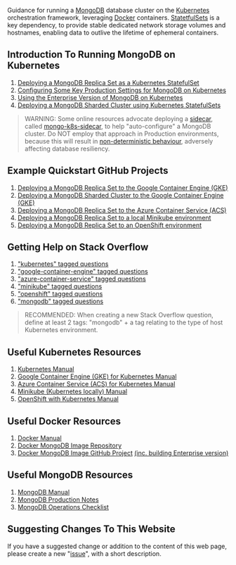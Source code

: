 Guidance for running a [MongoDB](https://www.mongodb.com/) database cluster on the [Kubernetes](https://kubernetes.io/) orchestration framework, leveraging [Docker](https://www.docker.com/) containers. [StatetfulSets](https://kubernetes.io/docs/concepts/workloads/controllers/statefulset/) is a key dependency, to provide stable dedicated network storage volumes and hostnames, enabling data to outlive the lifetime of ephemeral containers.

## Introduction To Running MongoDB on Kubernetes

1. [Deploying a MongoDB Replica Set as a Kubernetes StatefulSet](http://pauldone.blogspot.com/2017/06/deploying-mongodb-on-kubernetes-gke25.html)
2. [Configuring Some Key Production Settings for MongoDB on Kubernetes](http://pauldone.blogspot.com/2017/06/mongodb-kubernetes-production-settings.html)
3. [Using the Enterprise Version of MongoDB on Kubernetes](http://pauldone.blogspot.com/2017/06/enterprise-mongodb-on-kubernetes.html)
4. [Deploying a MongoDB Sharded Cluster using Kubernetes StatefulSets](http://pauldone.blogspot.com/2017/07/sharded-mongodb-kubernetes.html)


> WARNING: Some online resources advocate deploying a [sidecar](https://docs.microsoft.com/en-us/azure/architecture/patterns/sidecar), called [mongo-k8s-sidecar](https://lh4.googleusercontent.com/ohALxLD4Ugj5FCwWqgqZ4xP9al4lTgrPDc9HsgPWYRZRz_buuYK6LKSC7A5n98DdOO-Po3Zq77Yt43-QhTWdIaXqltHI7PX0zMXAXbpiilYgdowGZapG0lJ9lgubwBj1CwNHHtXA), to help "auto-configure" a MongoDB cluster. Do NOT employ that approach in Production environments, because this will result in [non-deterministic behaviour](http://pauldone.blogspot.com/2017/06/deploying-mongodb-on-kubernetes-gke25.html), adversely affecting database resiliency.

## Example Quickstart GitHub Projects

1. [Deploying a MongoDB Replica Set to the Google Container Engine (GKE)](https://github.com/pkdone/gke-mongodb-demo)
2. [Deploying a MongoDB Sharded Cluster to the Google Container Engine (GKE)](https://github.com/pkdone/gke-mongodb-shards-demo)
3. [Deploying a MongoDB Replica Set to the Azure Container Service (ACS)](https://github.com/pkdone/azure-acs-mongodb-demo)
4. [Deploying a MongoDB Replica Set to a local Minikube environment](https://github.com/pkdone/minikube-mongodb-demo)
5. [Deploying a MongoDB Replica Set to an OpenShift environment](https://github.com/pkdone/openshift-mongodb-demo)

## Getting Help on Stack Overflow

1. ["kubernetes" tagged questions](https://stackoverflow.com/questions/tagged/kubernetes)
2. ["google-container-engine" tagged questions](https://stackoverflow.com/questions/tagged/google-container-engine)
3. ["azure-container-service" tagged questions](https://stackoverflow.com/questions/tagged/azure-container-service)
4. ["minikube" tagged questions](https://stackoverflow.com/questions/tagged/minikube)
5. ["openshift" tagged questions](https://stackoverflow.com/questions/tagged/openshift)
6. ["mongodb" tagged questions](https://stackoverflow.com/questions/tagged/mongodb)

> RECOMMENDED: When creating a new Stack Overflow question, define at least 2 tags: "mongodb" + a tag relating to the type of host Kubernetes environment.

## Useful Kubernetes Resources

1. [Kubernetes Manual](https://kubernetes.io/docs/concepts/)
2. [Google Container Engine (GKE) for Kubernetes Manual](https://cloud.google.com/container-engine/docs/)
3. [Azure Container Service (ACS) for Kubernetes Manual](https://docs.microsoft.com/en-us/azure/container-service/kubernetes/)
4. [Minikube (Kubernetes locally) Manual](https://kubernetes.io/docs/getting-started-guides/minikube/)
5. [OpenShift with Kubernetes Manual](https://docs.openshift.org/latest/welcome/index.html)

## Useful Docker Resources

1. [Docker Manual](https://docs.docker.com/)
2. [Docker MongoDB Image Repository](https://hub.docker.com/_/mongo/)
3. [Docker MongoDB Image GitHub Project](https://github.com/docker-library/mongo) [(inc. building Enterprise version)](http://pauldone.blogspot.co.uk/2017/06/enterprise-mongodb-on-kubernetes.html)

## Useful MongoDB Resources

1. [MongoDB Manual](https://docs.mongodb.com/manual/)
2. [MongoDB Production Notes](https://docs.mongodb.com/manual/administration/production-notes/)
3. [MongoDB Operations Checklist](https://docs.mongodb.com/manual/administration/production-checklist-operations/)

## Suggesting Changes To This Website

If you have a suggested change or addition to the content of this web page, please create a new "[issue](https://github.com/pkdone/k8smongodb/issues)", with a short description.
